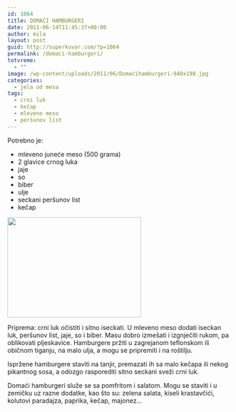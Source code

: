 ```yaml
---
id: 1064
title: DOMAĆI HAMBURGERI
date: 2011-06-14T11:45:37+00:00
author: mila
layout: post
guid: http://superkuvar.com/?p=1064
permalink: /domaci-hamburgeri/
totvreme:
  - ""
image: /wp-content/uploads/2011/06/Domaćihamburgeri-940x198.jpg
categories:
  - jela od mesa
tags:
  - crni luk
  - kečap
  - mleveno meso
  - peršunov list
---
```

Potrebno je:

  * mleveno juneće meso (500 grama)
  * 2 glavice crnog luka
  * jaje
  * so
  * biber
  * ulje
  * seckani peršunov list
  * kečap

<img class="alignnone size-medium wp-image-3602" title="Domaćihamburgeri" src="/wp-content/uploads/2011/06/Domaćihamburgeri-300x225.jpg" alt="" width="300" height="225" /> 

Priprema: crni luk očistiti i sitno iseckati. U mleveno meso dodati iseckan luk, peršunov list, jaje, so i biber. Masu dobro izmešati i izgnječiti rukom, pa oblikovati pljeskavice. Hamburgere pržiti u zagrejanom teflonskom ili običnom tiganju, na malo ulja, a mogu se pripremiti i na roštilju.

Ispržene hamburgere staviti na tanjir, premazati ih sa malo kečapa ili nekog pikantnog sosa, a odozgo rasporediti sitno seckani sveži crni luk.

Domaći hamburgeri služe se sa pomfritom i salatom. Mogu se staviti i u zemičku uz razne dodatke, kao što su: zelena salata, kiseli krastavčići, kolutovi paradajza, paprika, kečap, majonez&#8230;